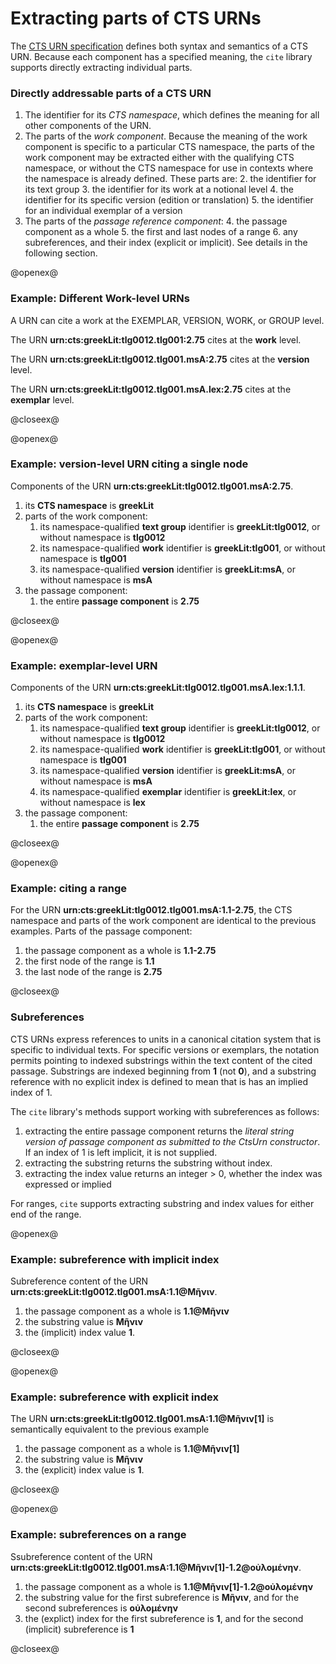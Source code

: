 # Extracting parts of CTS URNs #

The [CTS URN specification](http://cite-architecture.github.io/ctsurn_spec/) defines both syntax and semantics of a CTS URN.  Because each component has a specified meaning, the `cite` library supports directly extracting individual parts.


### Directly addressable parts of a CTS URN ###

1. The identifier for its *CTS namespace*, which defines the meaning for all other components of the URN.
2. The parts of the *work component*. Because the meaning of the work component is specific to a particular CTS namespace, the parts of the work component may be extracted either with the qualifying CTS namespace, or without the CTS namespace for use in contexts where the namespace is already defined.  These parts are:
    2. the identifier for its text group
    3. the identifier for its work at a notional level
    4. the identifier for its specific version (edition or translation)
    5. the identifier for an individual exemplar of a version
3. The parts of the *passage reference component*:
    4. the passage component as a whole
    5. the first and last nodes of a range
    6. any subreferences, and their index (explicit or implicit).  See details in the following section.


@openex@

### Example: Different Work-level URNs

A URN can cite a work at the EXEMPLAR, VERSION, WORK, or GROUP level.

The URN <strong concordion:set="#point">urn:cts:greekLit:tlg0012.tlg001:2.75</strong> cites at the <strong concordion:assertEquals="getLabelForWorkLevel(#point)">work</strong> level.

The URN <strong concordion:set="#point">urn:cts:greekLit:tlg0012.tlg001.msA:2.75</strong> cites at the <strong concordion:assertEquals="getLabelForWorkLevel(#point)">version</strong> level.

The URN <strong concordion:set="#point">urn:cts:greekLit:tlg0012.tlg001.msA.lex:2.75</strong> cites at the <strong concordion:assertEquals="getLabelForWorkLevel(#point)">exemplar</strong> level.

@closeex@

@openex@

### Example: version-level URN citing a single node ###


Components of the URN <strong concordion:set="#point">urn:cts:greekLit:tlg0012.tlg001.msA:2.75</strong>.

1. its **CTS namespace** is <strong concordion:assertEquals="ctsNs(#point)">greekLit</strong>
2. parts of the work component:
    1. its namespace-qualified **text group** identifier is <strong concordion:assertEquals="tgQualified(#point)">greekLit:tlg0012</strong>, or without namespace is <strong concordion:assertEquals="tgBare(#point)">tlg0012</strong>
    2. its namespace-qualified **work** identifier  is <strong concordion:assertEquals="wkQualified(#point)">greekLit:tlg001</strong>, or without namespace is <strong concordion:assertEquals="wkBare(#point)">tlg001</strong>
    3. its namespace-qualified **version** identifier is <strong concordion:assertEquals="versQualified(#point)">greekLit:msA</strong>, or without namespace is <strong concordion:assertEquals="versBare(#point)">msA</strong>
3. the passage component: 
    1. the entire **passage component** is <strong concordion:assertEquals="getPassage(#point)">2.75</strong>

@closeex@


@openex@

### Example:  exemplar-level URN ###


Components of the URN <strong concordion:set="#exemplarUrn">urn:cts:greekLit:tlg0012.tlg001.msA.lex:1.1.1</strong>.

1. its **CTS namespace** is <strong concordion:assertEquals="ctsNs(#exemplarUrn)">greekLit</strong>
2. parts of the work component:
    1. its namespace-qualified **text group** identifier is <strong concordion:assertEquals="tgQualified(#exemplarUrn)">greekLit:tlg0012</strong>, or without namespace is <strong concordion:assertEquals="tgBare(#exemplarUrn)">tlg0012</strong>
    2. its namespace-qualified **work** identifier is <strong concordion:assertEquals="wkQualified(#exemplarUrn)">greekLit:tlg001</strong>, or without namespace is <strong concordion:assertEquals="wkBare(#exemplarUrn)">tlg001</strong>
    3. its namespace-qualified **version** identifier is <strong concordion:assertEquals="versQualified(#exemplarUrn)">greekLit:msA</strong>, or without namespace is <strong concordion:assertEquals="versBare(#exemplarUrn)">msA</strong>
    4.  its namespace-qualified **exemplar** identifier is <strong concordion:assertEquals="exempQualified(#exemplarUrn)">greekLit:lex</strong>, or without namespace is <strong concordion:assertEquals="exempBare(#exemplarUrn)">lex</strong>
3. the passage component: 
    1. the entire **passage component** is <strong concordion:assertEquals="getPassage(#point)">2.75</strong>

@closeex@

@openex@

### Example: citing a range ###


For the URN <strong concordion:set="#range">urn:cts:greekLit:tlg0012.tlg001.msA:1.1-2.75</strong>, the CTS namespace and parts of the work component are identical to the previous examples. Parts of the passage component:

1. the passage component as a whole is  <strong concordion:assertEquals="psgComponent(#range)">1.1-2.75</strong>
2. the first node of the range is <strong concordion:assertEquals="getRangeBegin(#range)">1.1</strong>
3. the last node of the range is <strong concordion:assertEquals="getRangeEnd(#range)">2.75</strong>


@closeex@


### Subreferences ###

CTS URNs express references to units in a canonical citation system that is specific to individual texts.  For specific versions or exemplars, the notation permits pointing to indexed substrings within the text content of the cited passage.  Substrings are indexed beginning from **1** (not **0**), and a substring reference with no explicit index is defined to mean that is has an implied index of 1.

The `cite` library's methods support working with subreferences as follows:

1. extracting the entire passage component returns the *literal string version of passage component as submitted to the CtsUrn constructor*.  If an index of 1 is left implicit, it is not supplied.
2. extracting the substring returns the substring without index.
3. extracting the index value returns an integer > 0, whether the index was expressed or implied


 For ranges, `cite` supports extracting substring and index values for either end of the range.


@openex@

### Example: subreference with implicit index



Subreference content of the URN  <strong concordion:set="#sub">urn:cts:greekLit:tlg0012.tlg001.msA:1.1@Μῆνιν</strong>.

1. the passage component as a whole is  <strong concordion:assertEquals="psgComponent(#sub)">1.1@Μῆνιν</strong>
2. the substring value is <strong concordion:assertEquals="subref(#sub)">Μῆνιν</strong>
3.  the (implicit) index value <strong concordion:assertEquals="subrefidx(#sub)">1</strong>.

@closeex@

@openex@

### Example: subreference with explicit index

The  URN  <strong concordion:set="#subidx">urn:cts:greekLit:tlg0012.tlg001.msA:1.1@Μῆνιν[1]</strong> is semantically equivalent to the previous example

1. the passage component as a whole is <strong concordion:assertEquals="psgComponent(#subidx)">1.1@Μῆνιν[1]</strong>
2.  the substring value is <strong concordion:assertEquals="subref(#subidx)">Μῆνιν</strong>
3.   the (explicit) index value is <strong concordion:assertEquals="subrefidx(#subidx)">1</strong>.

@closeex@



@openex@

### Example:  subreferences on a range


Ssubreference content of the URN <strong concordion:set="#rangesub">urn:cts:greekLit:tlg0012.tlg001.msA:1.1@Μῆνιν[1]-1.2@οὐλομένην</strong>.


1. the passage component as a whole is <strong concordion:assertEquals="psgComponent(#rangesub)">1.1@Μῆνιν[1]-1.2@οὐλομένην</strong>
2. the substring value for the first subreference is <strong concordion:assertEquals="subref1(#rangesub)">Μῆνιν</strong>, and for the second subreferences is <strong concordion:assertEquals="subref2(#rangesub)">οὐλομένην</strong>
3. the (explict) index for the first subreference is <strong concordion:assertEquals="subrefidx1(#rangesub)">1</strong>, and for  the second (implicit) subreference is <strong concordion:assertEquals="subrefidx2(#rangesub)">1</strong>


@closeex@



